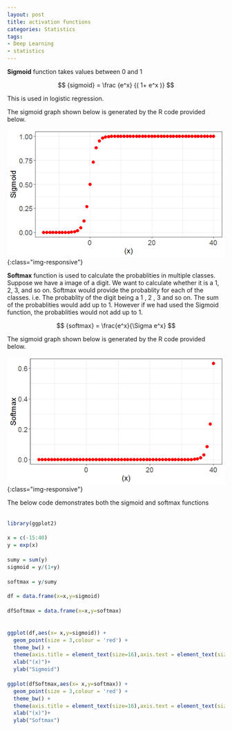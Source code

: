 ```yaml
---
layout: post
title: activation functions
categories: Statistics
tags:
- Deep Learning
- statistics
---
```


**Sigmoid** function takes values between 0 and 1 

$$ {sigmoid} =  \frac {e^x} {( 1+ e^x )} $$ 

This is used in logistic regression.

The sigmoid graph shown below is generated by the R code provided below.

![Sigmoid](/images/Sigmoid.png){:class="img-responsive"}

**Softmax** function is used to calculate the probablities in multiple classes. Suppose we have a image of a digit. We want to calculate whether it is a 1, 2, 3, and so on. Softmax would provide the probablity for each of the classes. i.e. The probablity of the digit being a 1 , 2 , 3  and so on. The sum of the probablities would add up to 1. However if we had used the Sigmoid function, the probablities would not add up to 1.

$$ {softmax} =  \frac{e^x}{\Sigma  e^x} $$      

The sigmoid graph shown below is generated by the R code provided below.

![Softmax](/images/Softmax.png){:class="img-responsive"}

The below code demonstrates both the sigmoid and softmax functions

~~~ R

library(ggplot2)

x = c(-15:40)
y = exp(x)

sumy = sum(y)
sigmoid = y/(1+y)

softmax = y/sumy

df = data.frame(x=x,y=sigmoid)

dfSoftmax = data.frame(x=x,y=softmax)


ggplot(df,aes(x= x,y=sigmoid)) +  
  geom_point(size = 3,colour = 'red') +
  theme_bw() +
  theme(axis.title = element_text(size=16),axis.text = element_text(size=14))+
  xlab("(x)")+
  ylab("Sigmoid")

ggplot(dfSoftmax,aes(x= x,y=softmax)) +  
  geom_point(size = 3,colour = 'red') +
  theme_bw() +
  theme(axis.title = element_text(size=16),axis.text = element_text(size=14))+
  xlab("(x)")+
  ylab("Softmax")


~~~

